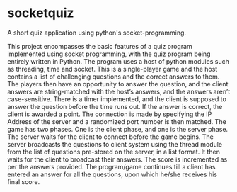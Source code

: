 # socketquiz
A short quiz application using python's socket-programming.

This project encompasses the basic features of a quiz program implemented using socket programming, with the quiz program being entirely written in Python. The program uses a host of python modules such as threading, time and socket. This is a single-player game and the host contains a list of challenging questions and the correct answers to them. The players then have an opportunity to answer the question, and the client answers are string-matched with the host’s answers, and the answers aren’t case-sensitive. There is a timer implemented, and the client is supposed to answer the question before the time runs out. If the answer is correct, the client is awarded a point. The connection is made by specifying the IP Address of the server and a randomized port number is then matched.
The game has two phases. One is the client phase, and one is the server phase. The server waits for the client to connect before the game begins. The server broadcasts the questions to client system using the thread module from the list of questions pre-stored on the server, in a list format. It then waits for the client to broadcast their answers. The score is incremented as per the answers provided. 
The program/game continues till a client has entered an answer for all the questions, upon which he/she receives his final score.
